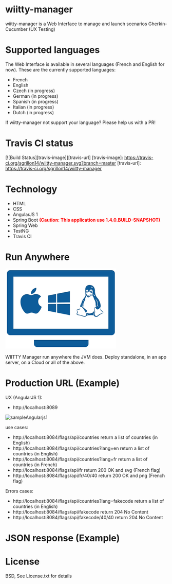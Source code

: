 # wiitty-manager
wiitty-manager is a Web Interface to manage and launch scenarios Gherkin-Cucumber (UX Testing)

# Supported languages

The Web Interface is available in several languages (French and English for now). These are the currently supported languages:

* French
* English
* Czech (in progress)
* German (in progress)
* Spanish (in progress)
* Italian (in progress)
* Dutch (in progress)
	
If wiitty-manager not support your language? Please help us with a PR!

# Travis CI status

[![Build Status][travis-image]][travis-url]
[travis-image]: https://travis-ci.org/sgrillon14/wiitty-manager.svg?branch=master
[travis-url]: https://travis-ci.org/sgrillon14/wiitty-manager


# Technology

* HTML
* CSS
* AngularJS 1
* Spring Boot <b style='color:red'>(Caution: This application use 1.4.0.BUILD-SNAPSHOT)</b>
* Spring Web
* TestNG
* Travis CI

# Run Anywhere
![RunAnywhere](/screenshots/plateforme.png)

WIITTY Manager run anywhere the JVM does. Deploy standalone, in an app server, on a Cloud or all of the above.

# Production URL (Example)

UX (AngularJS 1):
* http://localhost:8089

![sampleAngularjs1](/screenshots/sampleAngularjs1.png)

use cases:
* http://localhost:8084/flags/api/countries return a list of countries (in English) 
* http://localhost:8084/flags/api/countries?lang=en return a list of countries (in English)
* http://localhost:8084/flags/api/countries?lang=fr return a list of countries (in French)
* http://localhost:8084/flags/api/fr return 200 OK and svg (French flag)
* http://localhost:8084/flags/api/fr/40/40 return 200 OK and png (French flag)

Errors cases:
* http://localhost:8084/flags/api/countries?lang=fakecode return a list of countries (in English)
* http://localhost:8084/flags/api/fakecode return 204 No Content
* http://localhost:8084/flags/api/fakecode/40/40 return 204 No Content

# JSON response (Example)



# License

BSD, See License.txt for details
